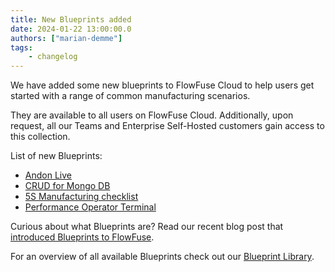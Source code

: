 ```yaml
---
title: New Blueprints added
date: 2024-01-22 13:00:00.0
authors: ["marian-demme"]
tags:
    - changelog
---
```

We have added some new blueprints to FlowFuse Cloud to help users get started with a range of common manufacturing scenarios.

They are available to all users on FlowFuse Cloud. Additionally, upon request, all our Teams and Enterprise Self-Hosted customers gain access to this collection.

List of new Blueprints:
- [Andon Live](/blueprints/manufacturing/andon-live/)
- [CRUD for Mongo DB](/blueprints/getting-started/crud/)
- [5S Manufacturing checklist](/blueprints/manufacturing/5s-checklist/)
- [Performance Operator Terminal](/blueprints/manufacturing/performance-overview/)

Curious about what Blueprints are? Read our recent blog post that [introduced Blueprints to FlowFuse](https://flowfuse.com/blog/2023/10/blueprints/).

For an overview of all available Blueprints check out our [Blueprint Library](https://flowfuse.com/blueprints/).